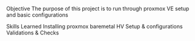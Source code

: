 Objective
The purpose of this project is to run through proxmox VE setup and basic configurations

Skills Learned
Installing proxmox baremetal HV
Setup & configurations
Validations & Checks

